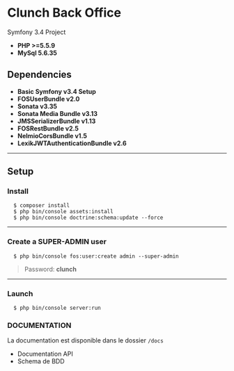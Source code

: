 Clunch Back Office
========================

Symfony 3.4 Project
  
  * **PHP >=5.5.9**
  * **MySql 5.6.35**

Dependencies
--------------

  * **Basic Symfony v3.4 Setup**
  * **FOSUserBundle v2.0**
  * **Sonata v3.35**
  * **Sonata Media Bundle v3.13**
  * **JMSSerializerBundle v1.13**
  * **FOSRestBundle v2.5**
  * **NelmioCorsBundle v1.5**
  * **LexikJWTAuthenticationBundle v2.6**

--------------

Setup
--------------

### Install
```shell
  $ composer install
  $ php bin/console assets:install
  $ php bin/console doctrine:schema:update --force
```

***
### Create a SUPER-ADMIN user
```shell
  $ php bin/console fos:user:create admin --super-admin
```
> Password: **clunch**
***

### Launch
```shell
  $ php bin/console server:run
```


### DOCUMENTATION
La documentation est disponible dans le dossier ```/docs```
- Documentation API
- Schema de BDD
